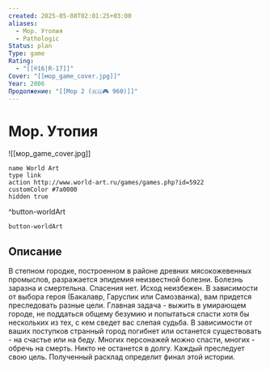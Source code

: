 ```yaml
---
created: 2025-05-08T02:01:25+03:00
aliases:
  - Мор. Утопия
  - Pathologic
Status: plan
Type: game
Rating:
  - "[[®️16|R-17]]"
Cover: "[[мор_game_cover.jpg]]"
Year: 2006
Продолжение: "[[Мор 2 (🇷🇺🎮 960)]]"
---
```


# Мор. Утопия

![[мор_game_cover.jpg]]


```button
name World Art
type link
action http://www.world-art.ru/games/games.php?id=5922
customColor #7a0000
hidden true
```
^button-worldArt



`button-worldArt`

## Описание

В степном городке, построенном в районе древних мясокожевенных промыслов, разражается эпидемия неизвестной болезни. Болезнь заразна и смертельна. Спасения нет. Исход неизбежен. В зависимости от выбора героя (Бакалавр, Гаруспик или Самозванка), вам придется преследовать разные цели. Главная задача - выжить в умирающем городе, не поддаться общему безумию и попытаться спасти хотя бы нескольких из тех, с кем сведет вас слепая судьба. В зависимости от ваших поступков странный город погибнет или останется существовать - на счастье или на беду. Многих персонажей можно спасти, многих - обречь на смерть. Никто не останется в долгу. Каждый преследует свою цель. Полученный расклад определит финал этой истории.
